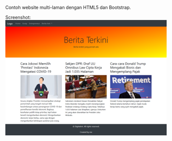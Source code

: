Contoh website multi-laman dengan HTML5 dan Bootstrap.

Screenshot:
![ss](https://raw.githubusercontent.com/GottfriedCP-DTS/situs-berita/master/i2.png)